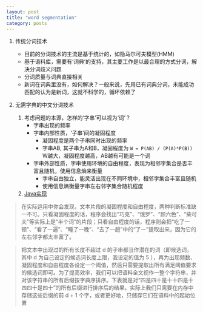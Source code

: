 ```yaml
---
layout: post
title: "word segmentation"
category: posts
---
```


1. 传统分词技术
    * 目前的分词技术的主流是基于统计的，如隐马尔可夫模型(HMM)
    * 基于语料库，需要有‘词典’的支持，其主要工作是以最合理的方式分词，解决分词歧义问题
    * 分词质量与词典直接相关
    * 新词在词典里没有，如何解决？一般来说，先用已有词典分词，未能成功匹配的认为是新词，这就不科学的，循环依赖了

2. 无需字典的中文分词技术
    1. 考虑问题的本源，怎样的‘字串’可以视为‘词’？
        * 字串出现的频率
        * 字串内部性质，‘子串’间的凝固程度
            * 凝固程度是两个子串同时出现的频率
            * 字串AB, 其子串为A和B，凝固程度为 `W = P(AB) / (P(A)*P(B))` W越大，凝固程度越高，AB越有可能是一个词
        * 字串外部性质，字串使用环境的自由程度，表现为相邻字集合是否丰富且随机，使用信息熵来衡量
            * 字串自由独立，能灵活出现在不同环境中，相邻字集合丰富且随机
            * 使用信息熵衡量字串左右邻字集合随机程度
    2. [Java实现](https://github.com/wfwei/MyWordSeg)

>在实际运用中你会发现，文本片段的凝固程度和自由程度，两种判断标准缺一不可。只看凝固程度的话，程序会找出“巧克”、“俄罗”、“颜六色”、“柴可夫”等实际上是“半个词”的片段；只看自由程度的话，程序则会把“吃了一顿”、“看了一遍”、“睡了一晚”、“去了一趟”中的“了一”提取出来，因为它的左右邻字都太丰富了。

>把文本中出现过的所有长度不超过 d 的子串都当作潜在的词（即候选词，其中 d 为自己设定的候选词长度上限，我设定的值为 5 ），再为出现频数、凝固程度和自由程度各设定一个阈值，然后只需要提取出所有满足阈值要求的候选词即可。为了提高效率，我们可以把语料全文视作一整个字符串，并对该字符串的所有后缀按字典序排序。下表就是对“四是四十是十十四是十四四十是四十”的所有后缀进行排序后的结果。实际上我们只需要在内存中存储这些后缀的前 d + 1 个字，或者更好地，只储存它们在语料中的起始位置


